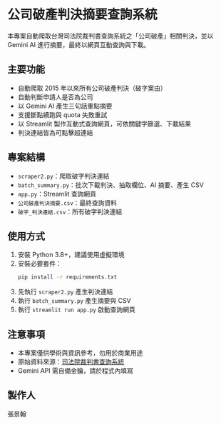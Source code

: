 # 公司破產判決摘要查詢系統

本專案自動爬取台灣司法院裁判書查詢系統之「公司破產」相關判決，並以 Gemini AI 進行摘要，最終以網頁互動查詢與下載。

## 主要功能
- 自動爬取 2015 年以來所有公司破產判決（破字案由）
- 自動判斷申請人是否為公司
- 以 Gemini AI 產生三句話重點摘要
- 支援斷點續跑與 quota 失敗重試
- 以 Streamlit 製作互動式查詢網頁，可依關鍵字篩選、下載結果
- 判決連結皆為可點擊超連結

## 專案結構
- `scraper2.py`：爬取破字判決連結
- `batch_summary.py`：批次下載判決、抽取欄位、AI 摘要、產生 CSV
- `app.py`：Streamlit 查詢網頁
- `公司破產判決摘要.csv`：最終查詢資料
- `破字_判決連結.csv`：所有破字判決連結

## 使用方式
1. 安裝 Python 3.8+，建議使用虛擬環境
2. 安裝必要套件：
   ```sh
   pip install -r requirements.txt
   ```
3. 先執行 `scraper2.py` 產生判決連結
4. 執行 `batch_summary.py` 產生摘要與 CSV
5. 執行 `streamlit run app.py` 啟動查詢網頁

## 注意事項
- 本專案僅供學術與資訊參考，勿用於商業用途
- 原始資料來源：[司法院裁判書查詢系統](https://judgment.judicial.gov.tw/FJUD/default.aspx)
- Gemini API 需自備金鑰，請於程式內填寫

## 製作人
張景翰
